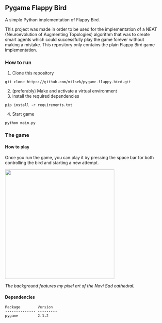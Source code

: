 ## Pygame Flappy Bird
A simple Python implementation of Flappy Bird.

This project was made in order to be used for the implementation of a NEAT (Neuroevolution of Augmenting Topologies) algorithm that was to create smart agents which could successfully play the game forever without making a mistake. This repository only contains the plain Flappy Bird game implementation.

### How to run
1. Clone this repository
```
git clone https://github.com/milsek/pygame-flappy-bird.git
```

2. (preferably) Make and activate a virtual environment
3. Install the required dependencies
```
pip install -r requirements.txt
```
4. Start game
```
python main.py
```
### The game
#### How to play
Once you run the game, you can play it by pressing the space bar for both controlling the bird and starting a new attempt.

<img src="https://user-images.githubusercontent.com/76664400/187072700-7208f8e3-2a56-4f6f-9e2c-13d18c69adca.gif" width="360" />

_The background features my pixel art of the Novi Sad cathedral._

#### Dependencies
```
Package        Version
-------------- ---------
pygame         2.1.2
```
